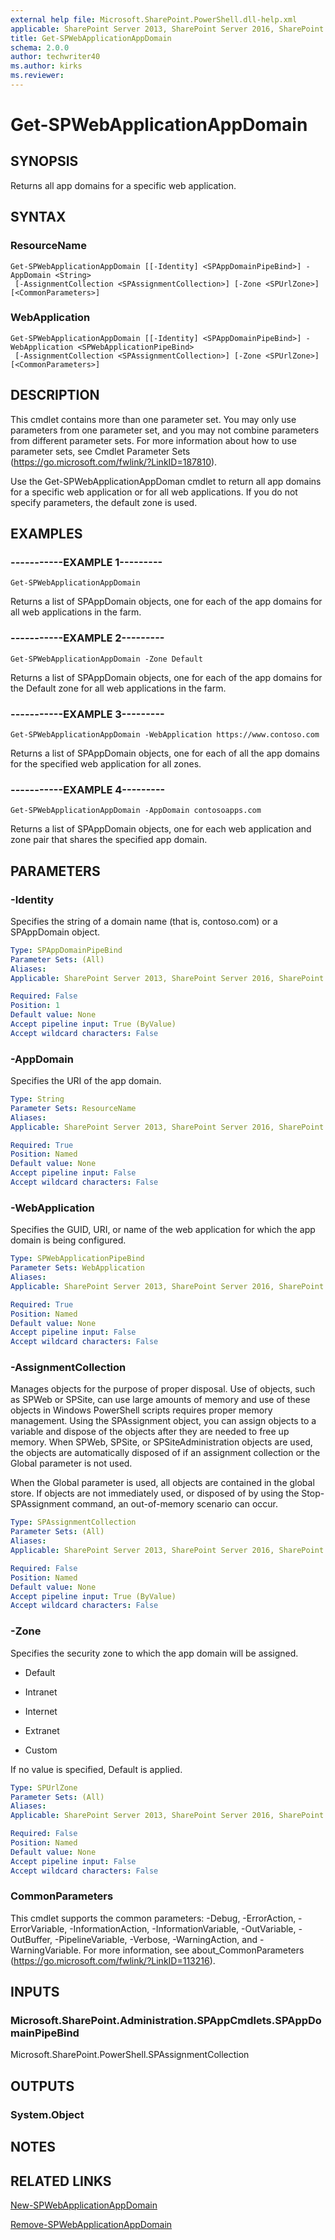 ```yaml
---
external help file: Microsoft.SharePoint.PowerShell.dll-help.xml
applicable: SharePoint Server 2013, SharePoint Server 2016, SharePoint Server 2019
title: Get-SPWebApplicationAppDomain
schema: 2.0.0
author: techwriter40
ms.author: kirks
ms.reviewer:
---
```


# Get-SPWebApplicationAppDomain

## SYNOPSIS

Returns all app domains for a specific web application.

## SYNTAX

### ResourceName
```
Get-SPWebApplicationAppDomain [[-Identity] <SPAppDomainPipeBind>] -AppDomain <String>
 [-AssignmentCollection <SPAssignmentCollection>] [-Zone <SPUrlZone>] [<CommonParameters>]
```

### WebApplication
```
Get-SPWebApplicationAppDomain [[-Identity] <SPAppDomainPipeBind>] -WebApplication <SPWebApplicationPipeBind>
 [-AssignmentCollection <SPAssignmentCollection>] [-Zone <SPUrlZone>] [<CommonParameters>]
```

## DESCRIPTION

This cmdlet contains more than one parameter set. You may only use parameters from one parameter set, and you may not combine parameters from different parameter sets. For more information about how to use parameter sets, see Cmdlet Parameter Sets (https://go.microsoft.com/fwlink/?LinkID=187810).

Use the Get-SPWebApplicationAppDoman cmdlet to return all app domains for a specific web application or for all web applications. If you do not specify parameters, the default zone is used.

## EXAMPLES

### -----------EXAMPLE 1--------- 
```
Get-SPWebApplicationAppDomain
```

Returns a list of SPAppDomain objects, one for each of the app domains for all web applications in the farm.

### -----------EXAMPLE 2--------- 
```
Get-SPWebApplicationAppDomain -Zone Default
```

Returns a list of SPAppDomain objects, one for each of the app domains for the Default zone for all web applications in the farm.

### -----------EXAMPLE 3--------- 
```
Get-SPWebApplicationAppDomain -WebApplication https://www.contoso.com
```

Returns a list of SPAppDomain objects, one for each of all the app domains for the specified web application for all zones.

### -----------EXAMPLE 4--------- 
```
Get-SPWebApplicationAppDomain -AppDomain contosoapps.com
```

Returns a list of SPAppDomain objects, one for each web application and zone pair that shares the specified app domain.

## PARAMETERS

### -Identity

Specifies the string of a domain name (that is, contoso.com) or a SPAppDomain object.

```yaml
Type: SPAppDomainPipeBind
Parameter Sets: (All)
Aliases: 
Applicable: SharePoint Server 2013, SharePoint Server 2016, SharePoint Server 2019

Required: False
Position: 1
Default value: None
Accept pipeline input: True (ByValue)
Accept wildcard characters: False
```

### -AppDomain

Specifies the URI of the app domain.

```yaml
Type: String
Parameter Sets: ResourceName
Aliases: 
Applicable: SharePoint Server 2013, SharePoint Server 2016, SharePoint Server 2019

Required: True
Position: Named
Default value: None
Accept pipeline input: False
Accept wildcard characters: False
```

### -WebApplication

Specifies the GUID, URI, or name of the web application for which the app domain is being configured.

```yaml
Type: SPWebApplicationPipeBind
Parameter Sets: WebApplication
Aliases: 
Applicable: SharePoint Server 2013, SharePoint Server 2016, SharePoint Server 2019

Required: True
Position: Named
Default value: None
Accept pipeline input: False
Accept wildcard characters: False
```

### -AssignmentCollection

Manages objects for the purpose of proper disposal. Use of objects, such as SPWeb or SPSite, can use large amounts of memory and use of these objects in Windows PowerShell scripts requires proper memory management. Using the SPAssignment object, you can assign objects to a variable and dispose of the objects after they are needed to free up memory. When SPWeb, SPSite, or SPSiteAdministration objects are used, the objects are automatically disposed of if an assignment collection or the Global parameter is not used.

When the Global parameter is used, all objects are contained in the global store. If objects are not immediately used, or disposed of by using the Stop-SPAssignment command, an out-of-memory scenario can occur.

```yaml
Type: SPAssignmentCollection
Parameter Sets: (All)
Aliases: 
Applicable: SharePoint Server 2013, SharePoint Server 2016, SharePoint Server 2019

Required: False
Position: Named
Default value: None
Accept pipeline input: True (ByValue)
Accept wildcard characters: False
```

### -Zone

Specifies the security zone to which the app domain will be assigned.

* Default

* Intranet

* Internet

* Extranet

* Custom

If no value is specified, Default is applied.

```yaml
Type: SPUrlZone
Parameter Sets: (All)
Aliases: 
Applicable: SharePoint Server 2013, SharePoint Server 2016, SharePoint Server 2019

Required: False
Position: Named
Default value: None
Accept pipeline input: False
Accept wildcard characters: False
```

### CommonParameters
This cmdlet supports the common parameters: -Debug, -ErrorAction, -ErrorVariable, -InformationAction, -InformationVariable, -OutVariable, -OutBuffer, -PipelineVariable, -Verbose, -WarningAction, and -WarningVariable. For more information, see about_CommonParameters (https://go.microsoft.com/fwlink/?LinkID=113216).

## INPUTS

### Microsoft.SharePoint.Administration.SPAppCmdlets.SPAppDomainPipeBind
Microsoft.SharePoint.PowerShell.SPAssignmentCollection

## OUTPUTS

### System.Object

## NOTES

## RELATED LINKS

[New-SPWebApplicationAppDomain](New-SPWebApplicationAppDomain.md)

[Remove-SPWebApplicationAppDomain](Remove-SPWebApplicationAppDomain.md)


